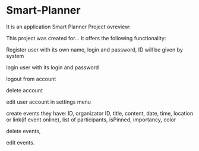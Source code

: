 # Smart-Planner
It is an application Smart Planner
Project ovreview:

This project was created for... It offers the following functionality:

Register user with its own name, login and password, ID will be given by system

login user with its login and password

logout from account

delete account

edit user account in settings menu

create events they have: ID, organizator ID, title, content, date, time, location or link(if event online), list of participants, isPinned, importancy, color

delete events, 

edit events.
